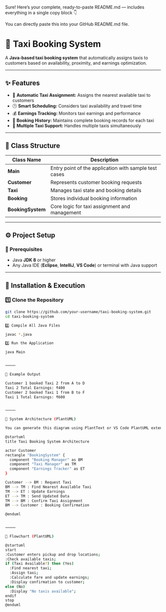 Sure! Here’s your complete, ready-to-paste README.md — includes everything in a single copy block 👇

You can directly paste this into your GitHub README.md file.

# 🚖 Taxi Booking System

A **Java-based taxi booking system** that automatically assigns taxis to customers based on availability, proximity, and earnings optimization.

---

## ✨ Features

- 🚗 **Automatic Taxi Assignment:** Assigns the nearest available taxi to customers  
- 🕒 **Smart Scheduling:** Considers taxi availability and travel time  
- 💰 **Earnings Tracking:** Monitors taxi earnings and performance  
- 📜 **Booking History:** Maintains complete booking records for each taxi  
- 🚕 **Multiple Taxi Support:** Handles multiple taxis simultaneously  

---

## 🧩 Class Structure

| Class Name | Description |
|-------------|-------------|
| **Main** | Entry point of the application with sample test cases |
| **Customer** | Represents customer booking requests |
| **Taxi** | Manages taxi state and booking details |
| **Booking** | Stores individual booking information |
| **BookingSystem** | Core logic for taxi assignment and management |

---

## ⚙️ Project Setup

### 🧠 Prerequisites
- Java **JDK 8** or higher  
- Any Java IDE (**Eclipse**, **IntelliJ**, **VS Code**) or terminal with Java support

---

## 🚀 Installation & Execution

### 1️⃣ Clone the Repository
```bash
git clone https://github.com/your-username/taxi-booking-system.git
cd taxi-booking-system

2️⃣ Compile All Java Files

javac *.java

3️⃣ Run the Application

java Main


⸻

📁 Example Output

Customer 1 booked Taxi 2 from A to D
Taxi 2 Total Earnings: ₹400
Customer 2 booked Taxi 1 from B to F
Taxi 1 Total Earnings: ₹600


⸻

🧱 System Architecture (PlantUML)

You can generate this diagram using PlantText or VS Code PlantUML extension.

@startuml
title Taxi Booking System Architecture

actor Customer
rectangle "BookingSystem" {
  component "Booking Manager" as BM
  component "Taxi Manager" as TM
  component "Earnings Tracker" as ET
}

Customer --> BM : Request Taxi
BM --> TM : Find Nearest Available Taxi
TM --> ET : Update Earnings
ET --> TM : Send Updated Data
TM --> BM : Confirm Taxi Assignment
BM --> Customer : Booking Confirmation

@enduml


⸻

🔄 Flowchart (PlantUML)

@startuml
start
:Customer enters pickup and drop locations;
:Check available taxis;
if (Taxi Available?) then (Yes)
  :Find nearest taxi;
  :Assign taxi;
  :Calculate fare and update earnings;
  :Display confirmation to customer;
else (No)
  :Display "No taxis available";
endif
stop
@enduml

